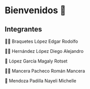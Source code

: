 # Bienvenidos 👋

## Integrantes

👩‍💻 Braquetes López Edgar Rodolfo

👩‍💻 Hernández López Diego Alejandro

🙋‍ López García Magaly Rotset

👩‍💻 Mancera Pacheco Román Mancera

🙋‍ Mendoza Padilla Nayeli Michelle
